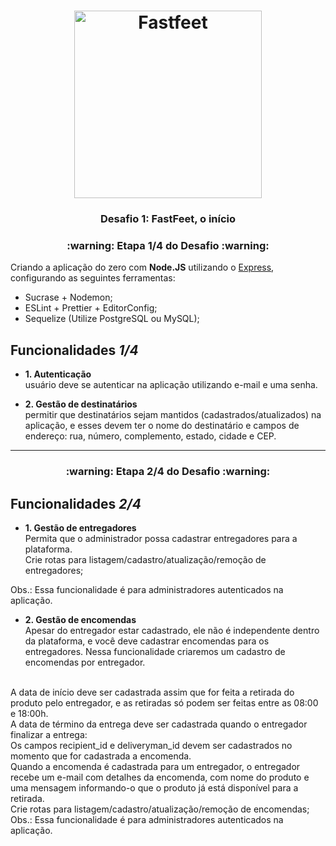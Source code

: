 <h1 align="center">
  <img alt="Fastfeet" title="Fastfeet" src="https://raw.githubusercontent.com/Rocketseat/bootcamp-gostack-desafio-02/master/.github/logo.png" width="300px" />
</h1>

<h3 align="center">
  Desafio 1: FastFeet, o início
</h3>

<h3 align="center">
  :warning: Etapa 1/4 do Desafio :warning:
</h3>

Criando a aplicação do zero com **Node.JS** utilizando o [Express](https://expressjs.com/), configurando as seguintes ferramentas:

- Sucrase + Nodemon;
- ESLint + Prettier + EditorConfig;
- Sequelize (Utilize PostgreSQL ou MySQL);

## **Funcionalidades** ***1/4***

- **1. Autenticação**  <br />
usuário deve se autenticar na aplicação utilizando e-mail e uma senha.

- **2. Gestão de destinatários** <br />
permitir que destinatários sejam mantidos (cadastrados/atualizados) na aplicação, e esses devem ter o nome do destinatário e campos de endereço: rua, número, complemento, estado, cidade e CEP. <br />

<hr />

<h3 align="center">
  :warning: Etapa 2/4 do Desafio :warning:
</h3>


## **Funcionalidades** ***2/4***

- **1. Gestão de entregadores**  <br />
Permita que o administrador possa cadastrar entregadores para a plataforma. <br/>
Crie rotas para listagem/cadastro/atualização/remoção de entregadores;

Obs.: Essa funcionalidade é para administradores autenticados na aplicação.

- **2. Gestão de encomendas** <br />
Apesar do entregador estar cadastrado, ele não é independente dentro da plataforma, e você deve cadastrar encomendas para os entregadores. Nessa funcionalidade criaremos um cadastro de encomendas por entregador.
<br />
A data de início deve ser cadastrada assim que for feita a retirada do produto pelo entregador, e as retiradas só podem ser feitas entre as 08:00 e 18:00h. 
<br />
A data de término da entrega deve ser cadastrada quando o entregador finalizar a entrega: 
<br />
Os campos recipient_id e deliveryman_id devem ser cadastrados no momento que for cadastrada a encomenda.
<br />
Quando a encomenda é cadastrada para um entregador, o entregador recebe um e-mail com detalhes da encomenda, com nome do produto e uma mensagem informando-o que o produto já está disponível para a retirada.
<br />
Crie rotas para listagem/cadastro/atualização/remoção de encomendas;
<br />
Obs.: Essa funcionalidade é para administradores autenticados na aplicação.
